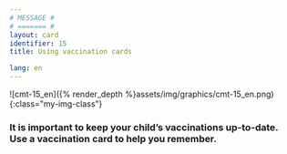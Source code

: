 ```yaml
---
# MESSAGE #
# ======= #
layout: card
identifier: 15
title: Using vaccination cards

lang: en
---
```


![cmt-15_en]({% render_depth %}assets/img/graphics/cmt-15_en.png){:class="my-img-class"}

### It is important to keep your child’s vaccinations up-to-date. Use a vaccination card to help you remember.
